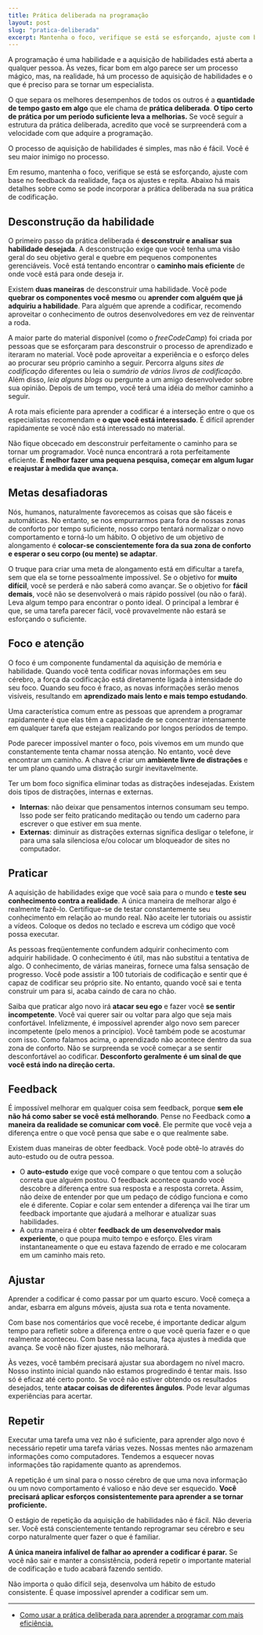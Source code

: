 ```yaml
---
title: Prática deliberada na programação
layout: post
slug: "pratica-deliberada"
excerpt: Mantenha o foco, verifique se está se esforçando, ajuste com base no feedback da realidade, faça os ajustes e repita.
---
```


A programação é uma habilidade e a aquisição de habilidades está aberta a qualquer pessoa. Às vezes, ficar bom em algo parece ser um processo mágico, mas, na realidade, há um processo de aquisição de habilidades e o que é preciso para se tornar um especialista.

O que separa os melhores desempenhos de todos os outros é a **quantidade de tempo gasto em algo** que ele chama de **prática deliberada**. **O tipo certo de prática por um período suficiente leva a melhorias.** Se você seguir a estrutura da prática deliberada, acredito que você se surpreenderá com a velocidade com que adquire a programação.

O processo de aquisição de habilidades é simples, mas não é fácil. Você é seu maior inimigo no processo.

Em resumo, mantenha o foco, verifique se está se esforçando, ajuste com base no feedback da realidade, faça os ajustes e repita. Abaixo há mais detalhes sobre como se pode incorporar a prática deliberada na sua prática de codificação.

## Desconstrução da habilidade

O primeiro passo da prática deliberada é **desconstruir e analisar sua habilidade desejada**. A desconstrução exige que você tenha uma visão geral do seu objetivo geral e quebre em pequenos componentes gerenciáveis. Você está tentando encontrar o **caminho mais eficiente** de onde você está para onde deseja ir.

Existem **duas maneiras** de desconstruir uma habilidade. Você pode **quebrar os componentes você mesmo** ou **aprender com alguém que já adquiriu a habilidade**. Para alguém que aprende a codificar, recomendo aproveitar o conhecimento de outros desenvolvedores em vez de reinventar a roda.

A maior parte do material disponível (como o *freeCodeCamp*) foi criada por pessoas que se esforçaram para desconstruir o processo de aprendizado e iteraram no material. Você pode aproveitar a experiência e o esforço deles ao procurar seu próprio caminho a seguir. Percorra alguns *sites de codificação* diferentes ou leia o *sumário de vários livros de codificação*. Além disso, *leia alguns blogs* ou pergunte a um amigo desenvolvedor sobre sua opinião. Depois de um tempo, você terá uma idéia do melhor caminho a seguir.

A rota mais eficiente para aprender a codificar é a interseção entre o que os especialistas recomendam e **o que você está interessado**. É difícil aprender rapidamente se você não está interessado no material.

Não fique obcecado em desconstruir perfeitamente o caminho para se tornar um programador. Você nunca encontrará a rota perfeitamente eficiente. **É melhor fazer uma pequena pesquisa, começar em algum lugar e reajustar à medida que avança.**

## Metas desafiadoras

Nós, humanos, naturalmente favorecemos as coisas que são fáceis e automáticas. No entanto, se nos empurrarmos para fora de nossas zonas de conforto por tempo suficiente, nosso corpo tentará normalizar o novo comportamento e torná-lo um hábito. O objetivo de um objetivo de alongamento é **colocar-se conscientemente fora da sua zona de conforto e esperar o seu corpo (ou mente) se adaptar**.

O truque para criar uma meta de alongamento está em dificultar a tarefa, sem que ela se torne pessoalmente impossível. Se o objetivo for **muito difícil**, você se perderá e não saberá como avançar. Se o objetivo for **fácil demais**, você não se desenvolverá o mais rápido possível (ou não o fará). Leva algum tempo para encontrar o ponto ideal. O principal a lembrar é que, se uma tarefa parecer fácil, você provavelmente não estará se esforçando o suficiente.

## Foco e atenção

O foco é um componente fundamental da aquisição de memória e habilidade. Quando você tenta codificar novas informações em seu cérebro, a força da codificação está diretamente ligada à intensidade do seu foco. Quando seu foco é fraco, as novas informações serão menos visíveis, resultando em **aprendizado mais lento e mais tempo estudando**.

Uma característica comum entre as pessoas que aprendem a programar rapidamente é que elas têm a capacidade de se concentrar intensamente em qualquer tarefa que estejam realizando por longos períodos de tempo.

Pode parecer impossível manter o foco, pois vivemos em um mundo que constantemente tenta chamar nossa atenção. No entanto, você deve encontrar um caminho. A chave é criar um **ambiente livre de distrações** e ter um plano quando uma distração surgir inevitavelmente.

Ter um bom foco significa eliminar todas as distrações indesejadas. 
Existem dois tipos de distrações, internas e externas.
- **Internas**: não deixar que pensamentos internos consumam seu tempo. Isso pode ser feito praticando meditação ou tendo um caderno para escrever o que estiver em sua mente.
- **Externas**: diminuir as distrações externas significa desligar o telefone, ir para uma sala silenciosa e/ou colocar um bloqueador de sites no computador.

## Praticar

A aquisição de habilidades exige que você saia para o mundo e **teste seu conhecimento contra a realidade**. A única maneira de melhorar algo é realmente fazê-lo. Certifique-se de testar constantemente seu conhecimento em relação ao mundo real. Não aceite ler tutoriais ou assistir a vídeos. Coloque os dedos no teclado e escreva um código que você possa executar.

As pessoas freqüentemente confundem adquirir conhecimento com adquirir habilidade. O conhecimento é útil, mas não substitui a tentativa de algo. O conhecimento, de várias maneiras, fornece uma falsa sensação de progresso. Você pode assistir a 100 tutoriais de codificação e sentir que é capaz de codificar seu próprio site. No entanto, quando você sai e tenta construir um para si, acaba caindo de cara no chão.

Saiba que praticar algo novo irá **atacar seu ego** e fazer você **se sentir incompetente**. Você vai querer sair ou voltar para algo que seja mais confortável. Infelizmente, é impossível aprender algo novo sem parecer incompetente (pelo menos a princípio). Você também pode se acostumar com isso. Como falamos acima, o aprendizado não acontece dentro da sua zona de conforto. Não se surpreenda se você começar a se sentir desconfortável ao codificar. **Desconforto geralmente é um sinal de que você está indo na direção certa.**

## Feedback

É impossível melhorar em qualquer coisa sem feedback, porque **sem ele não há como saber se você está melhorando**. Pense no Feedback como **a maneira da realidade se comunicar com você**. Ele permite que você veja a diferença entre o que você pensa que sabe e o que realmente sabe.

Existem duas maneiras de obter feedback. Você pode obtê-lo através do auto-estudo ou de outra pessoa.
- O **auto-estudo** exige que você compare o que tentou com a solução correta que alguém postou. O feedback acontece quando você descobre a diferença entre sua resposta e a resposta correta. Assim, não deixe de entender por que um pedaço de código funciona e como ele é diferente. Copiar e colar sem entender a diferença vai lhe tirar um feedback importante que ajudará a melhorar e atualizar suas habilidades.
- A outra maneira é obter **feedback de um desenvolvedor mais experiente**, o que poupa muito tempo e esforço. Eles viram instantaneamente o que eu estava fazendo de errado e me colocaram em um caminho mais reto.

## Ajustar

Aprender a codificar é como passar por um quarto escuro. Você começa a andar, esbarra em alguns móveis, ajusta sua rota e tenta novamente. 

Com base nos comentários que você recebe, é importante dedicar algum tempo para refletir sobre a diferença entre o que você queria fazer e o que realmente aconteceu. Com base nessa lacuna, faça ajustes à medida que avança. Se você não fizer ajustes, não melhorará.

Às vezes, você também precisará ajustar sua abordagem no nível macro. Nosso instinto inicial quando não estamos progredindo é tentar mais. Isso só é eficaz até certo ponto. Se você não estiver obtendo os resultados desejados, tente **atacar coisas de diferentes ângulos**. Pode levar algumas experiências para acertar.

## Repetir

Executar uma tarefa uma vez não é suficiente, para aprender algo novo é necessário repetir uma tarefa várias vezes. Nossas mentes não armazenam informações como computadores. Tendemos a esquecer novas informações tão rapidamente quanto as aprendemos.

A repetição é um sinal para o nosso cérebro de que uma nova informação ou um novo comportamento é valioso e não deve ser esquecido. **Você precisará aplicar esforços consistentemente para aprender a se tornar proficiente.**

O estágio de repetição da aquisição de habilidades não é fácil. Não deveria ser. Você está conscientemente tentando reprogramar seu cérebro e seu corpo naturalmente quer fazer o que é familiar.

**A única maneira infalível de falhar ao aprender a codificar é parar.** Se você não sair e manter a consistência, poderá repetir o importante material de codificação e tudo acabará fazendo sentido.

Não importa o quão difícil seja, desenvolva um hábito de estudo consistente. É quase impossível aprender a codificar sem um.

---

- [Como usar a prática deliberada para aprender a programar com mais eficiência.](https://cibersistemas.pt/tecnologia/como-usar-a-pratica-deliberada-para-aprender-a-programar-com-mais-eficiencia/)